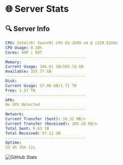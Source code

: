 # 🌐 Server Stats
## 🔍 Server Info
```yaml
CPU: Intel(R) Xeon(R) CPU E5-2699 v4 @ 1329.52GHz
CPU Usage: 0.30%
Cores: 44P | 88T
-----------------------------------
Memory:
Current Usage: 144.61 GB/503.74 GB
Available: 355.77 GB
-----------------------------------
Disk:
Current Usage: 57.06 GB/1.71 TB
Free: 1.57 TB
-----------------------------------
GPU:
No GPU detected
-----------------------------------
Network:
Current Transfer (Sent): 16.31 MB/s
Current Transfer (Received): 105.20 KB/s
Total Sent: 9.63 TB
Total Received: 97.12 GB
-----------------------------------
Uptime:
5d 4h 35m 12s
```
![GitHub Stats](https://img.shields.io/badge/Updated-2025-03-13_01:58:01-blue)